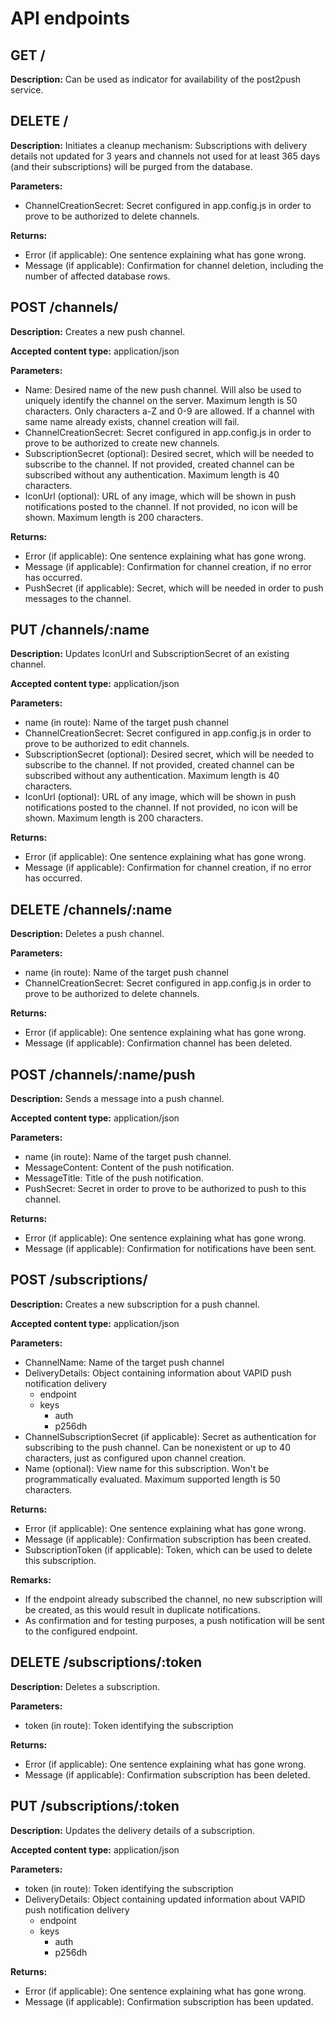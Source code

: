 # API endpoints

## GET /
__Description:__ Can be used as indicator for availability of the post2push service.


## DELETE /
__Description:__ Initiates a cleanup mechanism: Subscriptions with delivery details not updated for 3 years and channels not used for at least 365 days (and their subscriptions) will be purged from the database.

__Parameters:__
* ChannelCreationSecret: Secret configured in app.config.js in order to prove to be authorized to delete channels.

__Returns:__
* Error (if applicable): One sentence explaining what has gone wrong.
* Message (if applicable): Confirmation for channel deletion, including the number of affected database rows.


## POST /channels/
__Description:__ Creates a new push channel.

__Accepted content type:__ application/json

__Parameters:__
* Name: Desired name of the new push channel. Will also be used to uniquely identify the channel on the server. Maximum length is 50 characters. Only characters a-Z and 0-9 are allowed. If a channel with same name already exists, channel creation will fail.
* ChannelCreationSecret: Secret configured in app.config.js in order to prove to be authorized to create new channels.
* SubscriptionSecret (optional): Desired secret, which will be needed to subscribe to the channel. If not provided, created channel can be subscribed without any authentication. Maximum length is 40 characters.
* IconUrl (optional): URL of any image, which will be shown in push notifications posted to the channel. If not provided, no icon will be shown. Maximum length is 200 characters.

__Returns:__
* Error (if applicable): One sentence explaining what has gone wrong.
* Message (if applicable): Confirmation for channel creation, if no error has occurred.
* PushSecret (if applicable): Secret, which will be needed in order to push messages to the channel.


## PUT /channels/:name
__Description:__ Updates IconUrl and SubscriptionSecret of an existing channel.

__Accepted content type:__ application/json

__Parameters:__
* name (in route): Name of the target push channel
* ChannelCreationSecret: Secret configured in app.config.js in order to prove to be authorized to edit channels.
* SubscriptionSecret (optional): Desired secret, which will be needed to subscribe to the channel. If not provided, created channel can be subscribed without any authentication. Maximum length is 40 characters.
* IconUrl (optional): URL of any image, which will be shown in push notifications posted to the channel. If not provided, no icon will be shown. Maximum length is 200 characters.

__Returns:__
* Error (if applicable): One sentence explaining what has gone wrong.
* Message (if applicable): Confirmation for channel creation, if no error has occurred.


## DELETE /channels/:name
__Description:__ Deletes a push channel.

__Parameters:__
* name (in route): Name of the target push channel
* ChannelCreationSecret: Secret configured in app.config.js in order to prove to be authorized to delete channels.

__Returns:__
* Error (if applicable): One sentence explaining what has gone wrong.
* Message (if applicable): Confirmation channel has been deleted.


## POST /channels/:name/push
__Description:__ Sends a message into a push channel.

__Accepted content type:__ application/json

__Parameters:__
* name (in route): Name of the target push channel.
* MessageContent: Content of the push notification.
* MessageTitle: Title of the push notification.
* PushSecret: Secret in order to prove to be authorized to push to this channel.

__Returns:__
* Error (if applicable): One sentence explaining what has gone wrong.
* Message (if applicable): Confirmation for notifications have been sent.


## POST /subscriptions/
__Description:__ Creates a new subscription for a push channel.

__Accepted content type:__ application/json

__Parameters:__
* ChannelName: Name of the target push channel
* DeliveryDetails: Object containing information about VAPID push notification delivery
    * endpoint
    * keys
        * auth
        * p256dh
* ChannelSubscriptionSecret (if applicable): Secret as authentication for subscribing to the push channel. Can be nonexistent or up to 40 characters, just as configured upon channel creation.
* Name (optional): View name for this subscription. Won't be programmatically evaluated. Maximum supported length is 50 characters.

__Returns:__
* Error (if applicable): One sentence explaining what has gone wrong.
* Message (if applicable): Confirmation subscription has been created.
* SubscriptionToken (if applicable): Token, which can be used to delete this subscription.

__Remarks:__
* If the endpoint already subscribed the channel, no new subscription will be created, as this would result in duplicate notifications.
* As confirmation and for testing purposes, a push notification will be sent to the configured endpoint.


## DELETE /subscriptions/:token
__Description:__ Deletes a subscription.

__Parameters:__ 
* token (in route): Token identifying the subscription

__Returns:__
* Error (if applicable): One sentence explaining what has gone wrong.
* Message (if applicable): Confirmation subscription has been deleted.


## PUT /subscriptions/:token
__Description:__ Updates the delivery details of a subscription.

__Accepted content type:__ application/json

__Parameters:__
* token (in route): Token identifying the subscription
* DeliveryDetails: Object containing updated information about VAPID push notification delivery
    * endpoint
    * keys
        * auth
        * p256dh

__Returns:__
* Error (if applicable): One sentence explaining what has gone wrong.
* Message (if applicable): Confirmation subscription has been updated.